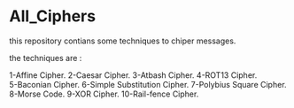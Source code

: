 # All_Ciphers

this repository contians some techniques to chiper messages.

the techniques are : 

1-Affine Cipher. 
2-Caesar Cipher. 
3-Atbash Cipher. 
4-ROT13 Cipher.  
5-Baconian Cipher.
6-Simple Substitution Cipher.
7-Polybius Square Cipher.
8-Morse Code.
9-XOR Cipher.
10-Rail-fence Cipher.
